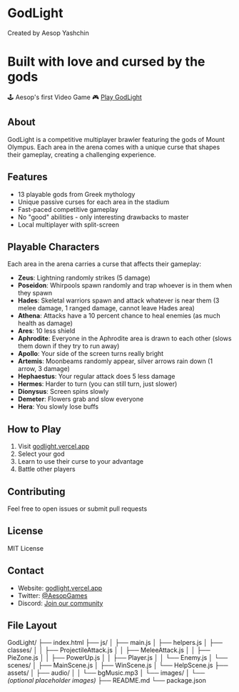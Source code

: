 # GodLight 
Created by Aesop Yashchin

# Built with love and cursed by the gods
🕹️ Aesop's first Video Game 🎮
[Play GodLight](https://godlight.vercel.app/)

## About
GodLight is a competitive multiplayer brawler featuring the gods of Mount Olympus. Each area in the arena comes with a unique curse that shapes their gameplay, creating a challenging experience.

## Features
* 13 playable gods from Greek mythology
* Unique passive curses for each area in the stadium
* Fast-paced competitive gameplay
* No "good" abilities - only interesting drawbacks to master
* Local multiplayer with split-screen

## Playable Characters
Each area in the arena carries a curse that affects their gameplay:

* **Zeus**: Lightning randomly strikes (5 damage)
* **Poseidon**: Whirpools spawn randomly and trap whoever is in them when they spawn
* **Hades**: Skeletal warriors spawn and attack whatever is near them (3 melee damage, 1 ranged damage, cannot leave Hades area)
* **Athena**: Attacks have a 10 percent chance to heal enemies (as much health as damage)
* **Ares**: 10 less shield 
* **Aphrodite**: Everyone in the Aphrodite area is drawn to each other (slows them down if they try to run away)
* **Apollo**: Your side of the screen turns really bright
* **Artemis**: Moonbeams randomly appear, silver arrows rain down (1 arrow, 3 damage)
* **Hephaestus**: Your regular attack does 5 less damage
* **Hermes**: Harder to turn (you can still turn, just slower)
* **Dionysus**: Screen spins slowly
* **Demeter**: Flowers grab and slow everyone
* **Hera**: You slowly lose buffs

## How to Play
1. Visit [godlight.vercel.app](https://godlight.vercel.app/)
2. Select your god
3. Learn to use their curse to your advantage
4. Battle other players

## Contributing
Feel free to open issues or submit pull requests

## License
MIT License

## Contact
* Website: [godlight.vercel.app](https://godlight.vercel.app/)
* Twitter: [@AesopGames](#)
* Discord: [Join our community](#)

## File Layout

GodLight/
├── index.html
├── js/
│   ├── main.js
│   ├── helpers.js
│   ├── classes/
│   │   ├── ProjectileAttack.js
│   │   ├── MeleeAttack.js
│   │   ├── PieZone.js
│   │   ├── PowerUp.js
│   │   ├── Player.js
│   │   └── Enemy.js
│   └── scenes/
│       ├── MainScene.js
│       ├── WinScene.js
│       └── HelpScene.js
├── assets/
│   ├── audio/
│   │   └── bgMusic.mp3
│   └── images/
│       └── *(optional placeholder images)*
├── README.md
└── package.json
